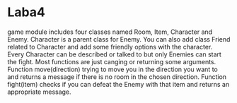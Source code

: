 # Laba4

game module includes four classes named Room, Item, Character and Enemy.
Character is a parent class for Enemy. You can also add class Friend related to Character and add some friendly options with the character.
Every Character can be described or talked to but only Enemies can start the fight.
Most functions are just canging or returning some arguments.
Function move(direction) trying to move you in the direction you want to and returns a message if there is no room in the chosen direction.
Function fight(item) checks if you can defeat the Enemy with that item and returns an appropriate message.
